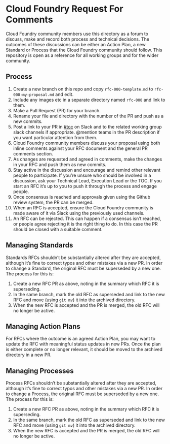 # Cloud Foundry Request For Comments

Cloud Foundry community members use this directory as a forum to discuss, make and record both process and technical decisions. The outcomes of these discussions can be either an Action Plan, a new Standard or Process that the Cloud Foundry community should follow. This repository is open as a reference for all working groups and for the wider community.

## Process

1. Create a new branch on this repo and copy `rfc-000-template.md` to `rfc-000-my-proposal.md` and edit.
2. Include any images etc in a separate directory named `rfc-000` and link to them.
3. Make a Pull Request (PR) for your branch.
4. Rename your file and directory with the number of the PR and push as a new commits.
5. Post a link to your PR in [#toc](https://cloudfoundry.slack.com/archives/C026XJGNC2U) on Slack and to the related working group slack channels if appropriate. @mention teams in the PR description if you want particular attention from them.
6. Cloud Foundry community members discuss your proposal using both inline comments against your RFC document and the general PR comments section.
7. As changes are requested and agreed in comments, make the changes in your RFC and push them as new commits.
8. Stay active in the discussion and encourage and remind other relevant people to participate. If you’re unsure who should be involved in a discussion, ask your Technical Lead, Execution Lead or the TOC. If you start an RFC it’s up to you to push it through the process and engage people.
9. Once consensus is reached and approvals given using the Github review system, the PR can be merged.
10. When an RFC is accepted, ensure the Cloud Foundry community is made aware of it via Slack using the previously used channels.
11. An RFC can be rejected. This can happen if a consensus isn’t reached, or people agree rejecting it is the right thing to do. In this case the PR should be closed with a suitable comment.

## Managing Standards

Standards RFCs shouldn’t be substantially altered after they are accepted, although it’s fine to correct typos and other mistakes via a new PR. In order to change a Standard, the original RFC must be superseded by a new one. The process for this is:

1. Create a new RFC PR as above, noting in the summary which RFC it is superseding.
2. In the same branch, mark the old RFC as superseded and link to the new RFC and move (using `git mv`) it into the archived directory.
3. When the new RFC is accepted and the PR is merged, the old RFC will no longer be active.

## Managing Action Plans
For RFCs where the outcome is an agreed Action Plan, you may want to update the RFC with meaningful status updates in new PRs. Once the plan is either complete or no longer relevant, it should be moved to the archived directory in a new PR.

## Managing Processes

Process RFCs shouldn’t be substantially altered after they are accepted, although it’s fine to correct typos and other mistakes via a new PR. In order to change a Process, the original RFC must be superseded by a new one. The process for this is:

1. Create a new RFC PR as above, noting in the summary which RFC it is superseding.
2. In the same branch, mark the old RFC as superseded and link to the new RFC and move (using `git mv`) it into the archived directory.
3. When the new RFC is accepted and the PR is merged, the old RFC will no longer be active.

